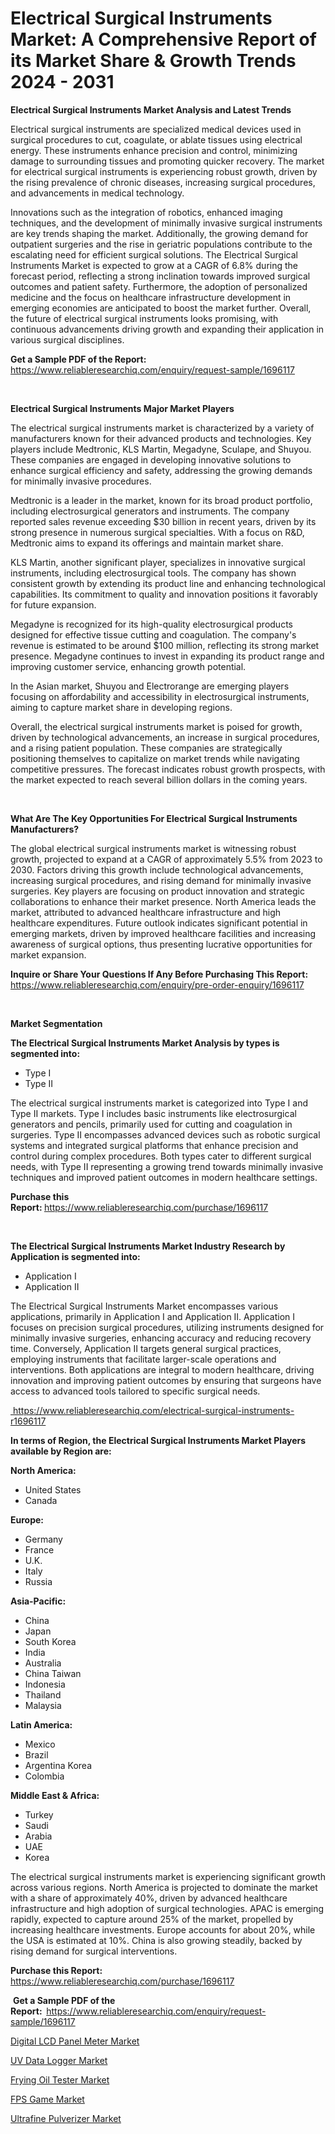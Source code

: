 <p><h1>Electrical Surgical Instruments Market: A Comprehensive Report of its Market Share & Growth Trends 2024 - 2031</h1></p><p><strong>Electrical Surgical Instruments Market Analysis and Latest Trends</strong></p>
<p><p>Electrical surgical instruments are specialized medical devices used in surgical procedures to cut, coagulate, or ablate tissues using electrical energy. These instruments enhance precision and control, minimizing damage to surrounding tissues and promoting quicker recovery. The market for electrical surgical instruments is experiencing robust growth, driven by the rising prevalence of chronic diseases, increasing surgical procedures, and advancements in medical technology.</p><p>Innovations such as the integration of robotics, enhanced imaging techniques, and the development of minimally invasive surgical instruments are key trends shaping the market. Additionally, the growing demand for outpatient surgeries and the rise in geriatric populations contribute to the escalating need for efficient surgical solutions. The Electrical Surgical Instruments Market is expected to grow at a CAGR of 6.8% during the forecast period, reflecting a strong inclination towards improved surgical outcomes and patient safety. Furthermore, the adoption of personalized medicine and the focus on healthcare infrastructure development in emerging economies are anticipated to boost the market further. Overall, the future of electrical surgical instruments looks promising, with continuous advancements driving growth and expanding their application in various surgical disciplines.</p></p>
<p><strong>Get a Sample PDF of the Report:&nbsp;</strong> <a href="https://www.reliableresearchiq.com/enquiry/request-sample/1696117?utm_campaign=1608&utm_medium=2&utm_source=Github&utm_content=ia&utm_term=19102024&utm_id=electrical-surgical-instruments">https://www.reliableresearchiq.com/enquiry/request-sample/1696117</a></p>
<p>&nbsp;</p>
<p><strong>Electrical Surgical Instruments Major Market Players</strong></p>
<p><p>The electrical surgical instruments market is characterized by a variety of manufacturers known for their advanced products and technologies. Key players include Medtronic, KLS Martin, Megadyne, Sculape, and Shuyou. These companies are engaged in developing innovative solutions to enhance surgical efficiency and safety, addressing the growing demands for minimally invasive procedures.</p><p>Medtronic is a leader in the market, known for its broad product portfolio, including electrosurgical generators and instruments. The company reported sales revenue exceeding $30 billion in recent years, driven by its strong presence in numerous surgical specialties. With a focus on R&D, Medtronic aims to expand its offerings and maintain market share.</p><p>KLS Martin, another significant player, specializes in innovative surgical instruments, including electrosurgical tools. The company has shown consistent growth by extending its product line and enhancing technological capabilities. Its commitment to quality and innovation positions it favorably for future expansion.</p><p>Megadyne is recognized for its high-quality electrosurgical products designed for effective tissue cutting and coagulation. The company's revenue is estimated to be around $100 million, reflecting its strong market presence. Megadyne continues to invest in expanding its product range and improving customer service, enhancing growth potential.</p><p>In the Asian market, Shuyou and Electrorange are emerging players focusing on affordability and accessibility in electrosurgical instruments, aiming to capture market share in developing regions.</p><p>Overall, the electrical surgical instruments market is poised for growth, driven by technological advancements, an increase in surgical procedures, and a rising patient population. These companies are strategically positioning themselves to capitalize on market trends while navigating competitive pressures. The forecast indicates robust growth prospects, with the market expected to reach several billion dollars in the coming years.</p></p>
<p>&nbsp;</p>
<p><strong>What Are The Key Opportunities For Electrical Surgical Instruments Manufacturers?</strong></p>
<p><p>The global electrical surgical instruments market is witnessing robust growth, projected to expand at a CAGR of approximately 5.5% from 2023 to 2030. Factors driving this growth include technological advancements, increasing surgical procedures, and rising demand for minimally invasive surgeries. Key players are focusing on product innovation and strategic collaborations to enhance their market presence. North America leads the market, attributed to advanced healthcare infrastructure and high healthcare expenditures. Future outlook indicates significant potential in emerging markets, driven by improved healthcare facilities and increasing awareness of surgical options, thus presenting lucrative opportunities for market expansion.</p></p>
<p><strong>Inquire or Share Your Questions If Any Before Purchasing This Report:</strong> <a href="https://www.reliableresearchiq.com/enquiry/pre-order-enquiry/1696117?utm_campaign=1608&utm_medium=2&utm_source=Github&utm_content=ia&utm_term=19102024&utm_id=electrical-surgical-instruments">https://www.reliableresearchiq.com/enquiry/pre-order-enquiry/1696117</a></p>
<p>&nbsp;</p>
<p><strong>Market Segmentation</strong></p>
<p><strong>The Electrical Surgical Instruments Market Analysis by types is segmented into:</strong></p>
<p><ul><li>Type I</li><li>Type II</li></ul></p>
<p><p>The electrical surgical instruments market is categorized into Type I and Type II markets. Type I includes basic instruments like electrosurgical generators and pencils, primarily used for cutting and coagulation in surgeries. Type II encompasses advanced devices such as robotic surgical systems and integrated surgical platforms that enhance precision and control during complex procedures. Both types cater to different surgical needs, with Type II representing a growing trend towards minimally invasive techniques and improved patient outcomes in modern healthcare settings.</p></p>
<p><strong>Purchase this Report:&nbsp;</strong><a href="https://www.reliableresearchiq.com/purchase/1696117?utm_campaign=1608&utm_medium=2&utm_source=Github&utm_content=ia&utm_term=19102024&utm_id=electrical-surgical-instruments">https://www.reliableresearchiq.com/purchase/1696117</a></p>
<p>&nbsp;</p>
<p><strong>The Electrical Surgical Instruments Market Industry Research by Application is segmented into:</strong></p>
<p><ul><li>Application I</li><li>Application II</li></ul></p>
<p><p>The Electrical Surgical Instruments Market encompasses various applications, primarily in Application I and Application II. Application I focuses on precision surgical procedures, utilizing instruments designed for minimally invasive surgeries, enhancing accuracy and reducing recovery time. Conversely, Application II targets general surgical practices, employing instruments that facilitate larger-scale operations and interventions. Both applications are integral to modern healthcare, driving innovation and improving patient outcomes by ensuring that surgeons have access to advanced tools tailored to specific surgical needs.</p></p>
<p><a href="https://www.reliableresearchiq.com/electrical-surgical-instruments-r1696117?utm_campaign=1608&utm_medium=2&utm_source=Github&utm_content=ia&utm_term=19102024&utm_id=electrical-surgical-instruments">&nbsp;https://www.reliableresearchiq.com/electrical-surgical-instruments-r1696117</a></p>
<p><strong>In terms of Region, the Electrical Surgical Instruments Market Players available by Region are:</strong></p>
<p>
    <p> <strong> North America: </strong>
        <ul>
            <li>United States</li>
            <li>Canada</li>
        </ul>
        </p> 
    <p> <strong> Europe: </strong>
        <ul>
            <li>Germany</li>
            <li>France</li>
            <li>U.K.</li>
            <li>Italy</li>
            <li>Russia</li>
        </ul>
        </p> 
    <p> <strong> Asia-Pacific: </strong>
        <ul>
            <li>China</li>
            <li>Japan</li>
            <li>South Korea</li>
            <li>India</li>
            <li>Australia</li>
            <li>China Taiwan</li>
            <li>Indonesia</li>
            <li>Thailand</li>
            <li>Malaysia</li>
        </ul>
        </p> 
    <p> <strong> Latin America: </strong>
        <ul>
            <li>Mexico</li>
            <li>Brazil</li>
            <li>Argentina Korea</li>
            <li>Colombia</li>
        </ul>
        </p> 
    <p> <strong> Middle East & Africa: </strong>
        <ul>
            <li>Turkey</li>
            <li>Saudi</li>
            <li>Arabia</li>
            <li>UAE</li>
            <li>Korea</li>
        </ul>
    </p>
    </p>
<p><p>The electrical surgical instruments market is experiencing significant growth across various regions. North America is projected to dominate the market with a share of approximately 40%, driven by advanced healthcare infrastructure and high adoption of surgical technologies. APAC is emerging rapidly, expected to capture around 25% of the market, propelled by increasing healthcare investments. Europe accounts for about 20%, while the USA is estimated at 10%. China is also growing steadily, backed by rising demand for surgical interventions.</p></p>
<p><strong>Purchase this Report: </strong><a href="https://www.reliableresearchiq.com/purchase/1696117?utm_campaign=1608&utm_medium=2&utm_source=Github&utm_content=ia&utm_term=19102024&utm_id=electrical-surgical-instruments">https://www.reliableresearchiq.com/purchase/1696117</a></p>
<p>&nbsp;<strong>Get a Sample PDF of the Report:&nbsp;&nbsp;</strong><a href="https://www.reliableresearchiq.com/enquiry/request-sample/1696117?utm_campaign=1608&utm_medium=2&utm_source=Github&utm_content=ia&utm_term=19102024&utm_id=electrical-surgical-instruments">https://www.reliableresearchiq.com/enquiry/request-sample/1696117</a></p>
<p><strong></strong></p>
<p><p><a href="https://www.linkedin.com/pulse/digital-lcd-panel-meter-value-chain-analysis-from-raw-materials-hqogc?utm_campaign=1608&utm_medium=2&utm_source=Github&utm_content=ia&utm_term=19102024&utm_id=electrical-surgical-instruments">Digital LCD Panel Meter Market</a></p><p><a href="https://www.linkedin.com/pulse/influencing-factors-uv-data-logger-market-insights-growth-projections-warwc?utm_campaign=1608&utm_medium=2&utm_source=Github&utm_content=ia&utm_term=19102024&utm_id=electrical-surgical-instruments">UV Data Logger Market</a></p><p><a href="https://www.linkedin.com/pulse/global-frying-oil-tester-market-analysis-trends-forecasts-growth-svg3c?utm_campaign=1608&utm_medium=2&utm_source=Github&utm_content=ia&utm_term=19102024&utm_id=electrical-surgical-instruments">Frying Oil Tester Market</a></p><p><a href="https://github.com/DianaWilson796/Market-Research-Report-List-1/blob/main/fps-game-market.md?utm_campaign=1608&utm_medium=2&utm_source=Github&utm_content=ia&utm_term=19102024&utm_id=electrical-surgical-instruments">FPS Game Market</a></p><p><a href="https://www.linkedin.com/pulse/market-insights-global-ultrafine-pulverizer-forecast-innovation-fiwhc?utm_campaign=1608&utm_medium=2&utm_source=Github&utm_content=ia&utm_term=19102024&utm_id=electrical-surgical-instruments">Ultrafine Pulverizer Market</a></p></p>